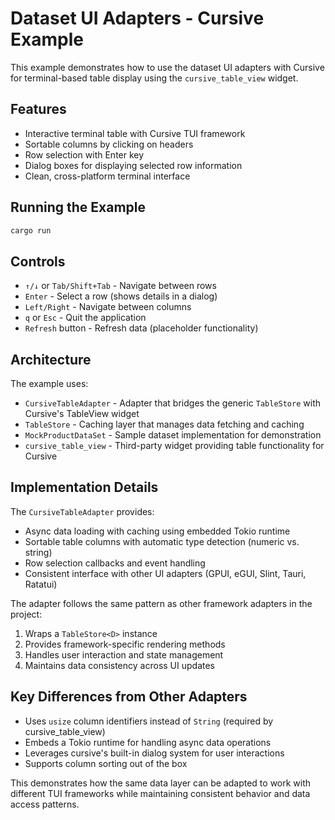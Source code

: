 # Dataset UI Adapters - Cursive Example

This example demonstrates how to use the dataset UI adapters with Cursive for terminal-based table display using the `cursive_table_view` widget.

## Features

- Interactive terminal table with Cursive TUI framework
- Sortable columns by clicking on headers
- Row selection with Enter key
- Dialog boxes for displaying selected row information
- Clean, cross-platform terminal interface

## Running the Example

```bash
cargo run
```

## Controls

- `↑/↓` or `Tab/Shift+Tab` - Navigate between rows
- `Enter` - Select a row (shows details in a dialog)
- `Left/Right` - Navigate between columns
- `q` or `Esc` - Quit the application
- `Refresh` button - Refresh data (placeholder functionality)

## Architecture

The example uses:

- `CursiveTableAdapter` - Adapter that bridges the generic `TableStore` with Cursive's TableView widget
- `TableStore` - Caching layer that manages data fetching and caching
- `MockProductDataSet` - Sample dataset implementation for demonstration
- `cursive_table_view` - Third-party widget providing table functionality for Cursive

## Implementation Details

The `CursiveTableAdapter` provides:

- Async data loading with caching using embedded Tokio runtime
- Sortable table columns with automatic type detection (numeric vs. string)
- Row selection callbacks and event handling
- Consistent interface with other UI adapters (GPUI, eGUI, Slint, Tauri, Ratatui)

The adapter follows the same pattern as other framework adapters in the project:

1. Wraps a `TableStore<D>` instance
2. Provides framework-specific rendering methods
3. Handles user interaction and state management
4. Maintains data consistency across UI updates

## Key Differences from Other Adapters

- Uses `usize` column identifiers instead of `String` (required by cursive_table_view)
- Embeds a Tokio runtime for handling async data operations
- Leverages cursive's built-in dialog system for user interactions
- Supports column sorting out of the box

This demonstrates how the same data layer can be adapted to work with different TUI frameworks while maintaining consistent behavior and data access patterns.
